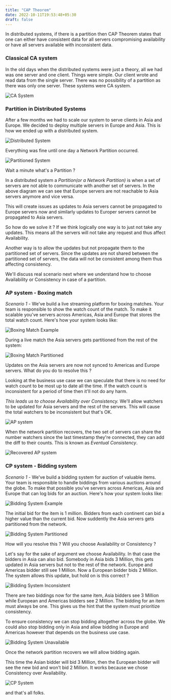 ```yaml
---
title: "CAP Theorem"
date: 2022-10-11T19:53:48+05:30
draft: false
---
```


In distributed systems, if there is a partition then CAP Theorem states that one can either have consistent data for all servers compromising availability or have all servers available with inconsistent data.

### Classical CA system

In the old days when the distributed systems were just a theory, all we had was one server and one client. Things were simple. Our client wrote and read data from the single server. There was no possibility of a partition as there was only one server. These systems were CA system.

![CA System](/system-design/cap-theorem/ca-system.png)

### Partition in Distributed Systems

After a few months we had to scale our system to serve clients in Asia and Europe. We decided to deploy multiple servers in Europe and Asia. This is how we ended up with a distributed system.

![Distributed System](/system-design/cap-theorem/distributed-system.png)

Everything was fine until one day a Network Partition occurred.

![Partitioned System](/system-design/cap-theorem/partitioned-system.png)

Wait a minute what's a Partition ?

In a distributed system a *Partition(or a Network Partition)* is when a set of servers are not able to communicate with another set of servers. In the above diagram we can see that Europe servers are not reachable to Asia servers anymore and vice versa.

This will create issues as updates to Asia servers cannot be propagated to Europe servers now and similarly updates to Europer servers cannot be propagated to Asia servers.

So how do we solve it ? If we think logically one way is to just not take any updates. This means all the servers will not take any request and thus affect Availability.

Another way is to allow the updates but not propagate them to the partitioned set of servers. Since the updates are not shared between the partitioned set of servers, the data will not be consistent among them thus affecting consistency.

We'll discuss real scenario next where we understand how to choose Availability or Consistency in case of a partition.

### AP system - Boxing match

*Scenario 1* - We've build a live streaming platform for boxing matches. Your team is responsible to show the watch count of the match. To make it scalable you've servers across Americas, Asia and Europe that stores the total watch count. Here's how your system looks like:

![Boxing Match Example](/system-design/cap-theorem/boxing-match-example.png)

During a live match the Asia servers gets partitioned from the rest of the system:

![Boxing Match Partitioned](/system-design/cap-theorem/boxing-match-partitioned.png)

Updates on the Asia servers are now not synced to Americas and Europe servers. What do you do to resolve this ?

Looking at the business use case we can speculate that there is no need for watch count to be most up to date all the time. If the watch count is inconsistent for a period of time then it'll not do any harm.

*This leads us to choose Availability over Consistency.* We'll allow watchers to be updated for Asia servers and the rest of the servers. This will cause the total watchers to be inconsistent but that's OK.

![AP system](/system-design/cap-theorem/ap-system.png)

When the network partition recovers, the two set of servers can share the number watchers since the last timestamp they're connected, they can add the diff to their counts. This is known as *Eventual Consistency*.

![Recovered AP system](/system-design/cap-theorem/recovered-ap-system.png)

### CP system - Bidding system

*Scenario 1* - We've build a bidding system for auction of valuable items. Your team is responsible to handle biddings from various auctions around the globe. To make that possible you've servers across Americas, Asia and Europe that can log bids for an auction. Here's how your system looks like:

![Bidding System Example](/system-design/cap-theorem/bidding-system-example.png)

The initial bid for the item is 1 million. Bidders from each continent can bid a higher value than the current bid. Now suddently the Asia servers gets partitioned from the network.

![Bidding System Partitioned](/system-design/cap-theorem/bidding-system-partitioned.png)

How will you resolve this ? Will you choose Availability or Consistency ?

Let's say for the sake of argument we choose Availability. In that case the bidders in Asia can also bid. Somebody in Asia bids 3 Million, this gets updated in Asia servers but not to the rest of the network. Europe and Americas bidder still see 1 Million. Now a European bidder bids 2 Million. The system allows this update, but hold on is this correct ?

![Bidding System Inconsistent](/system-design/cap-theorem/bidding-system-inconsistent.png)

There are two biddings now for the same item, Asia bidders see 3 Million while European and Americas bidders see 2 Million. The bidding for an item must always be one. This gives us the hint that the system must prioritize consistency.

To ensure consistency we can stop bidding altogether across the globe. We could also stop bidding only in Asia and allow bidding in Europe and Americas however that depends on the business use case.

![Bidding System Unavailable](/system-design/cap-theorem/bidding-system-unavailable.png)

Once the network partition recovers we will allow bidding again.

This time the Asian bidder will bid 3 Million, then the European bidder will see the new bid and won't bid 2 Million. It works because we chose Consistency over Availability.

![CP System](/system-design/cap-theorem/cp-system.png)

and that's all folks.
